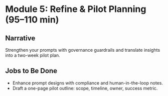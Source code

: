 # Module 5: Refine & Pilot Planning (95–110 min)

## Narrative
Strengthen your prompts with governance guardrails and translate insights into a two-week pilot plan.

## Jobs to Be Done
* Enhance prompt designs with compliance and human-in-the-loop notes.
* Draft a one-page pilot outline: scope, timeline, owner, success metric.
